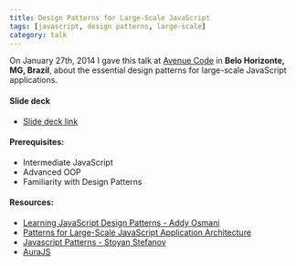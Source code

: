 ```yaml
---
title: Design Patterns for Large-Scale JavaScript
tags: [javascript, design patterns, large-scale]
category: talk
---
```


On January 27th, 2014 I gave this talk at [Avenue Code](http://www.avenuecode.com) in **Belo Horizonte, MG, Brazil**, about the essential design patterns for large-scale JavaScript applications.

#### Slide deck
* [Slide deck link](//slid.es/avenuecode/design-patterns-for-large-scale-javascript)

#### Prerequisites:

* Intermediate JavaScript
* Advanced OOP
* Familiarity with Design Patterns

#### Resources:

* [Learning JavaScript Design Patterns - Addy Osmani](http://addyosmani.com/resources/essentialjsdesignpatterns)
* [Patterns for Large-Scale JavaScript Application Architecture](http://addyosmani.com/largescalejavascript)
* [Javascript Patterns - Stoyan Stefanov](http://shop.oreilly.com/product/9780596806767.do)
* [AuraJS](http://aurajs.com)
